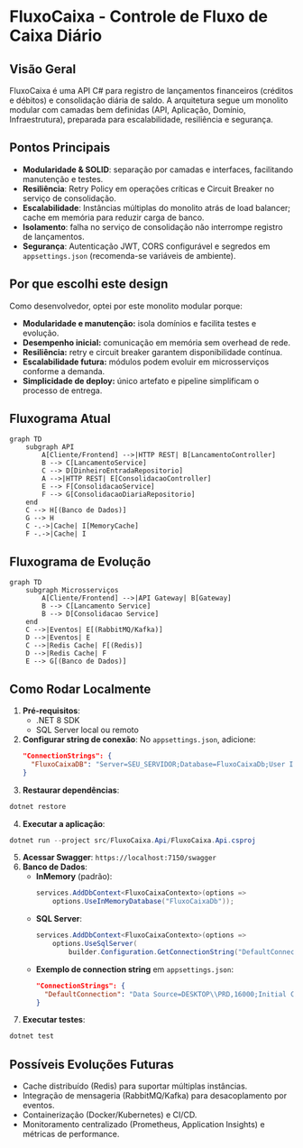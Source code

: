 # FluxoCaixa - Controle de Fluxo de Caixa Diário

## Visão Geral
FluxoCaixa é uma API C# para registro de lançamentos financeiros (créditos e débitos) e consolidação diária de saldo. A arquitetura segue um monolito modular com camadas bem definidas (API, Aplicação, Domínio, Infraestrutura), preparada para escalabilidade, resiliência e segurança.

## Pontos Principais
- **Modularidade & SOLID**: separação por camadas e interfaces, facilitando manutenção e testes.
- **Resiliência**: Retry Policy em operações críticas e Circuit Breaker no serviço de consolidação.
- **Escalabilidade**: Instâncias múltiplas do monolito atrás de load balancer; cache em memória para reduzir carga de banco.
- **Isolamento**: falha no serviço de consolidação não interrompe registro de lançamentos.
- **Segurança**: Autenticação JWT, CORS configurável e segredos em `appsettings.json` (recomenda-se variáveis de ambiente).

## Por que escolhi este design
Como desenvolvedor, optei por este monolito modular porque:
- **Modularidade e manutenção:** isola domínios e facilita testes e evolução.
- **Desempenho inicial:** comunicação em memória sem overhead de rede.
- **Resiliência:** retry e circuit breaker garantem disponibilidade contínua.
- **Escalabilidade futura:** módulos podem evoluir em microsserviços conforme a demanda.
- **Simplicidade de deploy:** único artefato e pipeline simplificam o processo de entrega.

## Fluxograma Atual
```mermaid
graph TD
    subgraph API
        A[Cliente/Frontend] -->|HTTP REST| B[LancamentoController]
        B --> C[LancamentoService]
        C --> D[DinheiroEntradaRepositorio]
        A -->|HTTP REST| E[ConsolidacaoController]
        E --> F[ConsolidacaoService]
        F --> G[ConsolidacaoDiariaRepositorio]
    end
    C --> H[(Banco de Dados)]
    G --> H
    C -.->|Cache| I[MemoryCache]
    F -.->|Cache| I
``` 

## Fluxograma de Evolução
```mermaid
graph TD
    subgraph Microsserviços
        A[Cliente/Frontend] -->|API Gateway| B[Gateway]
        B --> C[Lancamento Service]
        B --> D[Consolidacao Service]
    end
    C -->|Eventos| E[(RabbitMQ/Kafka)]
    D -->|Eventos| E
    C -->|Redis Cache| F[(Redis)]
    D -->|Redis Cache| F
    E --> G[(Banco de Dados)]
``` 

## Como Rodar Localmente
1. **Pré-requisitos**:
   - .NET 8 SDK
   - SQL Server local ou remoto
2. **Configurar string de conexão**:
   No `appsettings.json`, adicione:
   ```json
   "ConnectionStrings": {
     "FluxoCaixaDB": "Server=SEU_SERVIDOR;Database=FluxoCaixaDb;User Id=SEU_USUARIO;Password=SUA_SENHA;"
   }
   ```
3. **Restaurar dependências**:
```powershell
dotnet restore
```
4. **Executar a aplicação**:
```powershell
dotnet run --project src/FluxoCaixa.Api/FluxoCaixa.Api.csproj
```
5. **Acessar Swagger**: `https://localhost:7150/swagger`
6. **Banco de Dados**:
   - **InMemory** (padrão):
     ```csharp
     services.AddDbContext<FluxoCaixaContexto>(options =>
         options.UseInMemoryDatabase("FluxoCaixaDb"));
     ```
   - **SQL Server**:
     ```csharp
     services.AddDbContext<FluxoCaixaContexto>(options =>
         options.UseSqlServer(
             builder.Configuration.GetConnectionString("DefaultConnection")));
     ```
   - **Exemplo de connection string** em `appsettings.json`:
     ```json
     "ConnectionStrings": {
       "DefaultConnection": "Data Source=DESKTOP\\PRD,16000;Initial Catalog=Fluxo_Caixa;User ID=sa;Password=1234568;Min Pool Size=5;Max Pool Size=100;Connection Lifetime=600;MultipleActiveResultSets=True;TrustServerCertificate=True"
     }
     ```
7. **Executar testes**:
```powershell
dotnet test
```

## Possíveis Evoluções Futuras
- Cache distribuído (Redis) para suportar múltiplas instâncias.
- Integração de mensageria (RabbitMQ/Kafka) para desacoplamento por eventos.
- Containerização (Docker/Kubernetes) e CI/CD.
- Monitoramento centralizado (Prometheus, Application Insights) e métricas de performance.

